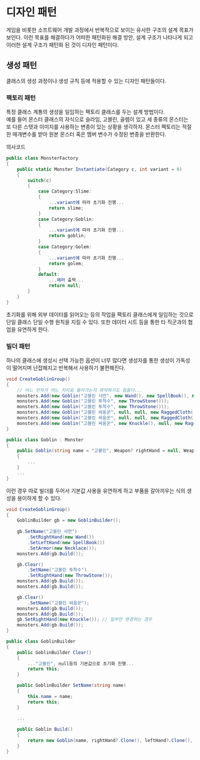 # 디자인 패턴

게임을 비롯한 소프트웨어 개발 과정에서 반복적으로 보이는 유사한 구조의 설계 목표가 보인다. 이런 목표를 해결하다가 어떠한 패턴화된 해결 방안, 설계 구조가 나타나게 되고 이러한 설계 구조가 패턴화 된 것이 디자인 패턴이다.

## 생성 패턴

클래스의 생성 과정이나 생성 규칙 등에 적용할 수 있는 디자인 패턴들이다.

### 팩토리 패턴

특정 클래스 계통의 생성을 일임하는 팩토리 클래스를 두는 설계 방법이다.  
예를 들어 몬스터 클래스의 자식으로 슬라임, 고블린, 골렘이 있고 세 종류의 몬스터는 또 다른 스텟과 이미지를 사용하는 변종이 있는 상황을 생각하자. 몬스터 팩토리는 적절한 매개변수를 받아 원본 몬스터 혹은 멤버 변수가 수정된 변종을 반환한다.

의사코드

```C#
public class MonsterFactory
{
    public static Monster Instantiate(Category c, int variant = 0)
    {
        switch(c)
        {
            case Category:Slime:
            {
                ...variant에 따라 초기화 진행...
                return slime;
            }
            case Category:Goblin:
            {
                ...variant에 따라 초기화 진행...
                return goblin;
            }
            case Category:Golem:
            {
                ...variant에 따라 초기화 진행...
                return golem;
            }
            default:
                ...에러 출력...
                return null;
        }
    }
}
```

초기화를 위해 외부 데이터를 읽어오는 등의 작업을 팩토리 클래스에게 일임하는 것으로 단일 클래스 단일 수행 원칙을 지킬 수 있다. 또한 데이터 시트 등을 통한 타 직군과의 협업을 유연하게 한다.

### 빌더 패턴

하나의 클래스에 생성시 선택 가능한 옵션이 너무 많다면 생성자를 통한 생성이 가독성이 떨어지며 난잡해지고 반복해서 사용하기 불편해진다.

```C#
void CreateGoblinGroup()
{
    // 어느 인자가 어느 자리로 들어가는지 파악하기도 힘들다...
    monsters.Add(new Goblin("고블린 샤먼", new Wand(), new SpellBook(), new Necklace()));
    monsters.Add(new Goblin("고블린 투척수", new ThrowStone()));
    monsters.Add(new Goblin("고블린 투척수", new ThrowStone()));
    monsters.Add(new Goblin("고블린 싸움꾼", null, null, new RaggedCloth()));
    monsters.Add(new Goblin("고블린 싸움꾼", null, null, new RaggedCloth()));
    monsters.Add(new Goblin("고블린 싸움꾼", new Knuckle(), null, new RaggedCloth()));
}
```

```C#
public class Goblin : Monster
{
    public Goblin(string name = "고블린", Weapon? rightHand = null, Weapon? leftHand = null, Armor? armor = null)
    {
        ...
    }
    ...
}
```

이런 경우 따로 빌더를 두어서 기본값 사용을 유연하게 하고 부품을 갈아끼우는 식의 생성을 용이하게 할 수 있다.

```C#
void CreateGoblinGroup()
{
    GoblinBuilder gb = new GoblinBuilder();
    
    gb.SetName("고블린 샤먼")
        .SetRightHand(new Wand())
        .SetLeftHand(new SpellBook())
        .SetArmor(new Necklace());
    monsters.Add(gb.Build());

    gb.Clear()
        .SetName("고블린 투척수")
        .SetRightHand(new ThrowStone());
    monsters.Add(gb.Build());
    monsters.Add(gb.Build());

    gb.Clear()
        .SetName("고블린 싸움꾼");
    monsters.Add(gb.Build());
    monsters.Add(gb.Build());
    gb.SetRightHand(new Knuckle()); // 일부만 변경하는 경우
    monsters.Add(gb.Build());
}
```

```C#
public class GoblinBuilder
{
    public GoblinBuilder Clear()
    {
        ..."고블린", null등의 기본값으로 초기화 진행...
        return this;
    }

    public GoblinBuilder SetName(string name)
    {
        this.name = name;
        return this;
    }

    ...
    
    public Goblin Build()
    {
        return new Goblin(name, rightHand?.Clone(), leftHand?.Clone(), armor?.Clone());
    }
}
```
